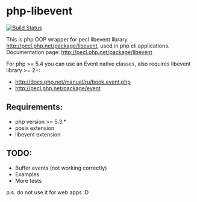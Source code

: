 php-libevent
============

[![Build Status](https://travis-ci.org/omgnull/php-libevent.png)](https://travis-ci.org/omgnull/php-libevent)

This is php OOP wrapper for pecl libevent library http://pecl.php.net/package/libevent, used in php cli applications.
Documentation page: http://pecl.php.net/package/libevent

For php >= 5.4 you can use an Event native classes, also requires libevent library >= 2+:
 * http://docs.php.net/manual/ru/book.event.php
 * http://pecl.php.net/package/event


Requirements:
-------------
 * php version >= 5.3.*
 * posix extension
 * libevent extension


TODO:
-----
* Buffer events (not working correctly)
* Examples
* More tests


p.s. do not use it for web apps :D
